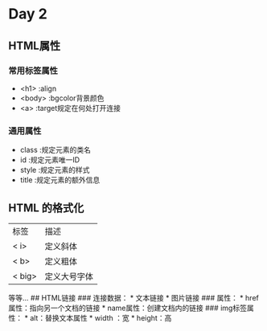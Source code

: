 # Day 2 
## HTML属性
### 常用标签属性
* <h1\>		:align
* <body\>	:bgcolor背景颜色
* <a\>		:target规定在何处打开连接
### 通用属性
* class :规定元素的类名
* id	:规定元素唯一ID
* style	:规定元素的样式
* title	:规定元素的额外信息
## HTML 的格式化
<table class="table table-bordered table-striped table-condensed">
	<tr>
	<td>标签</td>
	<td>描述</td>
	</tr>
	<tr>
	<td>< i></td>
	<td>定义斜体</td>
	</tr>
	<tr>
	<td> < b> </td>
	<td>定义粗体</td>
	</tr>
	<tr>
	<td>< big></td>
	<td>定义大号字体</td>
	</tr>
</table>
等等...
## HTML链接
### 连接数据：
* 文本链接
* 图片链接
### 属性：
* href属性：指向另一个文档的链接
* name属性：创建文档内的链接
### img标签属性：
* alt：替换文本属性
* width	：宽
* height：高